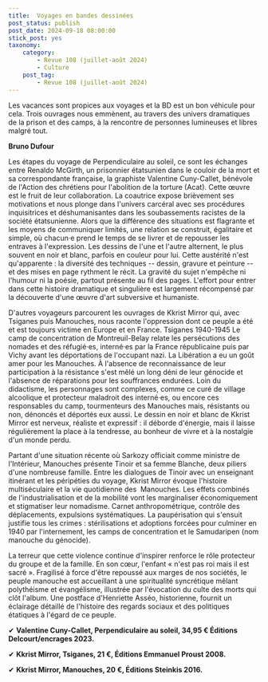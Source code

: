 ```yaml
---
title:  Voyages en bandes dessinées
post_status: publish
post_date: 2024-09-18 08:00:00
stick_post: yes
taxonomy:
    category:
        - Revue 108 (juillet-août 2024)
        - Culture
    post_tag:
        - Revue 108 (juillet-août 2024)
---
```



Les vacances sont propices aux voyages et la BD est un bon véhicule pour cela. Trois ouvrages nous emmènent, au travers des univers dramatiques de la prison et des camps, à la rencontre de personnes lumineuses et libres malgré tout.

**Bruno Dufour**

Les étapes du voyage de Perpendiculaire au soleil, ce sont les échanges entre Renaldo McGirth, un prisonnier étatsunien dans le couloir de la mort et sa correspondante française, la graphiste Valentine Cuny-Callet, bénévole de l'Action des chrétiens pour l'abolition de la torture (Acat). Cette œuvre est le fruit de leur collaboration. La coautrice expose brièvement ses motivations et nous plonge dans l'univers carcéral avec ses procédures inquisitrices et déshumanisantes dans les soubassements racistes de la société étatsunienne. Alors que la différence des situations est flagrante et les moyens de communiquer limités, une relation se construit, égalitaire et simple, où chacun·e prend le temps de se livrer et de repousser les entraves à l'expression. Les dessins de l'une et l'autre alternent, le plus souvent en noir et blanc, parfois en couleur pour lui. Cette austérité n'est qu'apparente : la diversité des techniques -- dessin, gravure et peinture -- et des mises en page rythment le récit. La gravité du sujet n'empêche ni l'humour ni la poésie, partout présente au fil des pages. L'effort pour entrer dans cette histoire dramatique et singulière est largement récompensé par la découverte d'une œuvre d'art subversive et humaniste.

D'autres voyageurs parcourent les ouvrages de Kkrist Mirror qui, avec Tsiganes puis Manouches, nous raconte l'oppression dont ce peuple a été et est toujours victime en Europe et en France. Tsiganes 1940-1945 Le camp de concentration de Montreuil-Belay relate les persécutions des nomades et des réfugié·es, interné·es par la France républicaine puis par Vichy avant les déportations de l'occupant nazi. La Libération a eu un goût amer pour les Manouches. À l'absence de reconnaissance de leur participation à la résistance s'est mêlé un long déni de leur génocide et l'absence de réparations pour les souffrances endurées. Loin du didactisme, les personnages sont complexes, comme ce curé de village alcoolique et protecteur maladroit des interné·es, ou encore ces responsables du camp, tourmenteurs des Manouches mais, résistants ou non, dénoncés et déportés eux aussi. Le dessin en noir et blanc de Kkrist Mirror est nerveux, réaliste et expressif : il déborde d'énergie, mais il laisse régulièrement la place à la tendresse, au bonheur de vivre et à la nostalgie d'un monde perdu.

Partant d'une situation récente où Sarkozy officiait comme ministre de l'Intérieur, Manouches présente Tinoir et sa femme Blanche, deux piliers d'une nombreuse famille. Entre les dialogues de Tinoir avec un enseignant itinérant et les péripéties du voyage, Kkrist Mirror évoque l'histoire multiséculaire et la vie quotidienne des  Manouches. Les effets combinés de l'industrialisation et de la mobilité vont les marginaliser économiquement et stigmatiser leur nomadisme. Carnet anthropométrique, contrôle des déplacements, expulsions systématiques. La paupérisation qui s'ensuit justifie tous les crimes : stérilisations et adoptions forcées pour culminer en 1940 par l'internement, les camps de concentration et le Samudaripen (nom manouche du génocide).

La terreur que cette violence continue d'inspirer renforce le rôle protecteur du groupe et de la famille. En son cœur, l'enfant « n'est pas roi mais il est sacré ». Fragilisé à force d'être repoussé aux marges de nos sociétés, le peuple manouche est accueillant à une spiritualité syncrétique mêlant polythéisme et évangélisme, illustrée par l'évocation du culte des morts qui clôt l'album. Une postface d'Henriette Asséo, historienne, fournit un éclairage détaillé de l'histoire des regards sociaux et des politiques étatiques à l'égard de ce peuple.

✔ **Valentine Cuny-Callet, Perpendiculaire au soleil, 34,95 € Éditions Delcourt/encrages 2023.**

✔ **Kkrist Mirror, Tsiganes, 21 €, Éditions Emmanuel Proust 2008.**

✔ **Kkrist Mirror, Manouches, 20 €, Éditions Steinkis 2016.**
